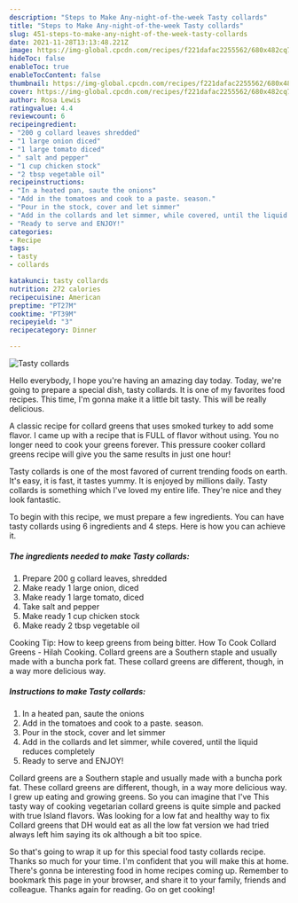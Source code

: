 ```yaml
---
description: "Steps to Make Any-night-of-the-week Tasty collards"
title: "Steps to Make Any-night-of-the-week Tasty collards"
slug: 451-steps-to-make-any-night-of-the-week-tasty-collards
date: 2021-11-28T13:13:48.221Z
image: https://img-global.cpcdn.com/recipes/f221dafac2255562/680x482cq70/tasty-collards-recipe-main-photo.jpg
hideToc: false
enableToc: true
enableTocContent: false
thumbnail: https://img-global.cpcdn.com/recipes/f221dafac2255562/680x482cq70/tasty-collards-recipe-main-photo.jpg
cover: https://img-global.cpcdn.com/recipes/f221dafac2255562/680x482cq70/tasty-collards-recipe-main-photo.jpg
author: Rosa Lewis
ratingvalue: 4.4
reviewcount: 6
recipeingredient:
- "200 g collard leaves shredded"
- "1 large onion diced"
- "1 large tomato diced"
- " salt and pepper"
- "1 cup chicken stock"
- "2 tbsp vegetable oil"
recipeinstructions:
- "In a heated pan, saute the onions"
- "Add in the tomatoes and cook to a paste. season."
- "Pour in the stock, cover and let simmer"
- "Add in the collards and let simmer, while covered, until the liquid reduces completely"
- "Ready to serve and ENJOY!"
categories:
- Recipe
tags:
- tasty
- collards

katakunci: tasty collards 
nutrition: 272 calories
recipecuisine: American
preptime: "PT27M"
cooktime: "PT39M"
recipeyield: "3"
recipecategory: Dinner

---
```



![Tasty collards](https://img-global.cpcdn.com/recipes/f221dafac2255562/680x482cq70/tasty-collards-recipe-main-photo.jpg)

Hello everybody, I hope you're having an amazing day today. Today, we're going to prepare a special dish, tasty collards. It is one of my favorites food recipes. This time, I'm gonna make it a little bit tasty. This will be really delicious.

A classic recipe for collard greens that uses smoked turkey to add some flavor. I came up with a recipe that is FULL of flavor without using. You no longer need to cook your greens forever. This pressure cooker collard greens recipe will give you the same results in just one hour!

Tasty collards is one of the most favored of current trending foods on earth. It's easy, it is fast, it tastes yummy. It is enjoyed by millions daily. Tasty collards is something which I've loved my entire life. They're nice and they look fantastic.


To begin with this recipe, we must prepare a few ingredients. You can have tasty collards using 6 ingredients and 4 steps. Here is how you can achieve it.

<!--inarticleads1-->

##### The ingredients needed to make Tasty collards:

1. Prepare 200 g collard leaves, shredded
1. Make ready 1 large onion, diced
1. Make ready 1 large tomato, diced
1. Take  salt and pepper
1. Make ready 1 cup chicken stock
1. Make ready 2 tbsp vegetable oil


Cooking Tip: How to keep greens from being bitter. How To Cook Collard Greens - Hilah Cooking. Collard greens are a Southern staple and usually made with a buncha pork fat. These collard greens are different, though, in a way more delicious way. 

<!--inarticleads2-->

##### Instructions to make Tasty collards:

1. In a heated pan, saute the onions
1. Add in the tomatoes and cook to a paste. season.
1. Pour in the stock, cover and let simmer
1. Add in the collards and let simmer, while covered, until the liquid reduces completely
1. Ready to serve and ENJOY!

Collard greens are a Southern staple and usually made with a buncha pork fat. These collard greens are different, though, in a way more delicious way. I grew up eating and growing greens. So you can imagine that I&#39;ve This tasty way of cooking vegetarian collard greens is quite simple and packed with true Island flavors. Was looking for a low fat and healthy way to fix Collard greens that DH would eat as all the low fat version we had tried always left him saying its ok although a bit too spice. 

So that's going to wrap it up for this special food tasty collards recipe. Thanks so much for your time. I'm confident that you will make this at home. There's gonna be interesting food in home recipes coming up. Remember to bookmark this page in your browser, and share it to your family, friends and colleague. Thanks again for reading. Go on get cooking!
